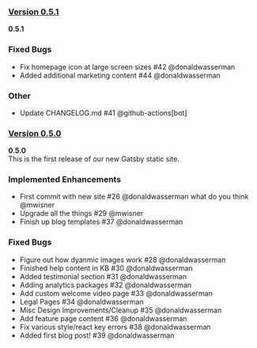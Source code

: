 ### [Version 0.5.1](https://github.com/nextreleaseio/next-release/releases/tag/0.5.1)  
 **0.5.1**  
 ### Fixed Bugs 
- Fix homepage icon at large screen sizes #42 @donaldwasserman 
- Added additional marketing content #44 @donaldwasserman 
### Other 
- Update CHANGELOG.md #41 @github-actions[bot] 
  
### [Version 0.5.0](https://github.com/nextreleaseio/next-release/releases/tag/0.5.0)  
 **0.5.0**  
 This is the first release of our new Gatsby static site.
### Implemented Enhancements 
- First commit with new site #26 @donaldwasserman what do you think @mwisner 
- Upgrade all the things #29 @mwisner  
- Finish up blog templates #37 @donaldwasserman 
### Fixed Bugs 
- Figure out how dyanmic images work #28 @donaldwasserman 
- Finished help content in KB #30 @donaldwasserman 
- Added testimonial section #31 @donaldwasserman 
- Adding analytics packages #32 @donaldwasserman 
- Add custom welcome video page #33 @donaldwasserman 
- Legal Pages #34 @donaldwasserman 
- Misc Design Improvements/Cleanup #35 @donaldwasserman 
- Add feature page content #36 @donaldwasserman 
- Fix various style/react key errors #38 @donaldwasserman 
- Added first blog post! #39 @donaldwasserman 
  
